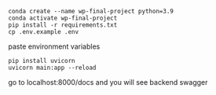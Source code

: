 ```shell
conda create --name wp-final-project python=3.9
conda activate wp-final-project
pip install -r requirements.txt
cp .env.example .env
```

paste environment variables

```shell
pip install uvicorn
uvicorn main:app --reload
```

go to localhost:8000/docs and you will see backend swagger